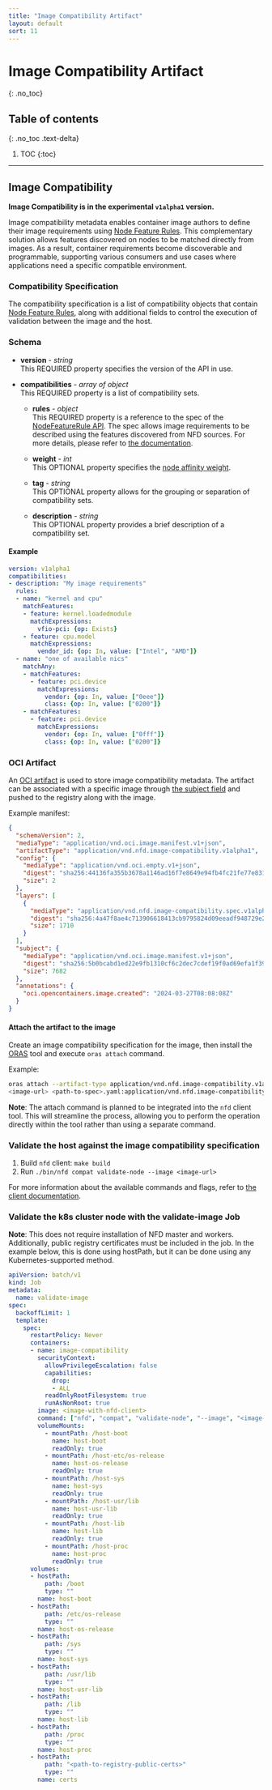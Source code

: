 ```yaml
---
title: "Image Compatibility Artifact"
layout: default
sort: 11
---
```


# Image Compatibility Artifact
{: .no_toc}

## Table of contents
{: .no_toc .text-delta}

1. TOC
{:toc}

---

## Image Compatibility

**Image Compatibility is in the experimental `v1alpha1` version.**

Image compatibility metadata enables container image authors to define their
image requirements using [Node Feature Rules](./custom-resources.md#nodefeaturerule).
This complementary solution allows features discovered on nodes to be matched
directly from images. As a result, container requirements become discoverable
and programmable, supporting various consumers and use cases where applications
need a specific compatible environment.

### Compatibility Specification

The compatibility specification is a list of compatibility objects that contain
[Node Feature Rules](./custom-resources.md#nodefeaturerule), along with
additional fields to control the execution of validation between the image and
the host.

### Schema

- **version** - *string*  
  This REQUIRED property specifies the version of the API in use.

- **compatibilities** - *array of object*  
  This REQUIRED property is a list of compatibility sets.

  - **rules** - *object*  
    This REQUIRED property is a reference to the spec of the [NodeFeatureRule API](./custom-resources.md#nodefeaturerule).
    The spec allows image requirements to be described using the features
    discovered from NFD sources. For more details, please refer to [the documentation](./custom-resources.md#nodefeaturerule).

  - **weight** - *int*  
    This OPTIONAL property specifies the [node affinity weight](https://kubernetes.io/docs/concepts/scheduling-eviction/assign-pod-node/#node-affinity-weight).

  - **tag** - *string*  
    This OPTIONAL property allows for the grouping or separation of
    compatibility sets.

  - **description** - *string*  
    This OPTIONAL property provides a brief description of a compatibility set.

#### Example

```yaml
version: v1alpha1
compatibilities:
- description: "My image requirements"
  rules:
  - name: "kernel and cpu"
    matchFeatures:
    - feature: kernel.loadedmodule
      matchExpressions:
        vfio-pci: {op: Exists}
    - feature: cpu.model
      matchExpressions:
        vendor_id: {op: In, value: ["Intel", "AMD"]}
  - name: "one of available nics"
    matchAny:
    - matchFeatures:
      - feature: pci.device
        matchExpressions:
          vendor: {op: In, value: ["0eee"]}
          class: {op: In, value: ["0200"]}
    - matchFeatures:
      - feature: pci.device
        matchExpressions:
          vendor: {op: In, value: ["0fff"]}
          class: {op: In, value: ["0200"]}
```

### OCI Artifact

An [OCI artifact](https://github.com/opencontainers/image-spec/blob/main/manifest.md#guidelines-for-artifact-usage)
is used to store image compatibility metadata.
The artifact can be associated with a specific image through [the subject field](https://github.com/opencontainers/distribution-spec/blob/11b8e3fba7d2d7329513d0cff53058243c334858/spec.md#pushing-manifests-with-subject)
and pushed to the registry along with the image.

Example manifest:

```json
{
  "schemaVersion": 2,
  "mediaType": "application/vnd.oci.image.manifest.v1+json",
  "artifactType": "application/vnd.nfd.image-compatibility.v1alpha1",
  "config": {
    "mediaType": "application/vnd.oci.empty.v1+json",
    "digest": "sha256:44136fa355b3678a1146ad16f7e8649e94fb4fc21fe77e8310c060f61caaff8a",
    "size": 2
  },
  "layers": [
    {
      "mediaType": "application/vnd.nfd.image-compatibility.spec.v1alpha1+yaml",
      "digest": "sha256:4a47f8ae4c713906618413cb9795824d09eeadf948729e213a1ba11a1e31d052",
      "size": 1710
    }
  ],
  "subject": {
    "mediaType": "application/vnd.oci.image.manifest.v1+json",
    "digest": "sha256:5b0bcabd1ed22e9fb1310cf6c2dec7cdef19f0ad69efa1f392e94a4333501270",
    "size": 7682
  },
  "annotations": {
    "oci.opencontainers.image.created": "2024-03-27T08:08:08Z"
  }
}
```

#### Attach the artifact to the image

Create an image compatibility specification for the image, then install the
[ORAS](https://github.com/oras-project/oras/) tool and execute `oras attach`
command.

Example:

```sh
oras attach --artifact-type application/vnd.nfd.image-compatibility.v1alpha1 \
<image-url> <path-to-spec>.yaml:application/vnd.nfd.image-compatibility.spec.v1alpha1+yaml
```

**Note**: The attach command is planned to be integrated into the `nfd` client
tool. This will streamline the process, allowing you to perform the operation
directly within the tool rather than using a separate command.

### Validate the host against the image compatibility specification

1. Build `nfd` client: `make build`
1. Run `./bin/nfd compat validate-node --image <image-url>`

For more information about the available commands and flags, refer to
[the client documentation](../reference/node-feature-client-reference.md).

### Validate the k8s cluster node with the validate-image Job

**Note**: This does not require installation of NFD master and workers.
Additionally, public registry certificates must be included in the job.
In the example below, this is done using hostPath,
but it can be done using any Kubernetes-supported method.

```yaml
apiVersion: batch/v1
kind: Job
metadata:
  name: validate-image
spec:
  backoffLimit: 1
  template:
    spec:
      restartPolicy: Never
      containers:
      - name: image-compatibility
        securityContext:
          allowPrivilegeEscalation: false
          capabilities:
            drop:
            - ALL
          readOnlyRootFilesystem: true
          runAsNonRoot: true
        image: <image-with-nfd-client>
        command: ["nfd", "compat", "validate-node", "--image", "<image-to-be-validated>"]
        volumeMounts:
          - mountPath: /host-boot
            name: host-boot  
            readOnly: true
          - mountPath: /host-etc/os-release
            name: host-os-release
            readOnly: true
          - mountPath: /host-sys
            name: host-sys
            readOnly: true
          - mountPath: /host-usr/lib
            name: host-usr-lib
            readOnly: true
          - mountPath: /host-lib
            name: host-lib
            readOnly: true
          - mountPath: /host-proc
            name: host-proc
            readOnly: true
      volumes:
      - hostPath:
          path: /boot
          type: ""
        name: host-boot
      - hostPath:
          path: /etc/os-release
          type: ""
        name: host-os-release
      - hostPath:
          path: /sys
          type: ""
        name: host-sys
      - hostPath:
          path: /usr/lib
          type: ""
        name: host-usr-lib
      - hostPath:
          path: /lib
          type: ""
        name: host-lib
      - hostPath:
          path: /proc
          type: ""
        name: host-proc
      - hostPath:
          path: "<path-to-registry-public-certs>"
          type: ""
        name: certs
```
